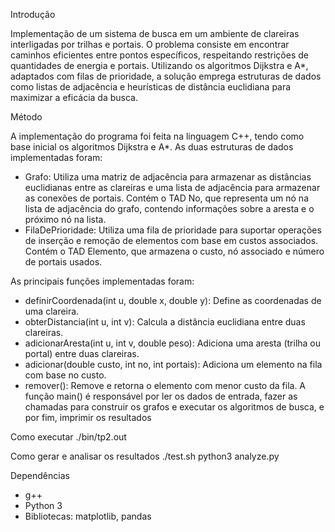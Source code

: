 Introdução

Implementação de um sistema de busca em um ambiente de clareiras interligadas por trilhas e portais. O problema consiste em encontrar caminhos eficientes entre pontos específicos, respeitando restrições de quantidades de energia e portais. Utilizando os algoritmos  Dijkstra e A*, adaptados com filas de prioridade, a solução emprega estruturas de dados como listas de adjacência e heurísticas de distância euclidiana para maximizar a eficácia da busca.

Método

A implementação do programa foi feita na linguagem C++, tendo como base inicial os algoritmos  Dijkstra e A*.
As duas estruturas de dados implementadas foram:

- Grafo: Utiliza uma matriz de adjacência para armazenar as distâncias euclidianas entre as clareiras e uma lista de adjacência para armazenar as conexões de portais. Contém o TAD No, que representa um nó na lista de adjacência do grafo, contendo informações sobre a aresta e o próximo nó na lista.
- FilaDePrioridade: Utiliza uma fila de prioridade para suportar operações de inserção e remoção de elementos com base em custos associados. Contém o TAD Elemento, que  armazena o custo, nó associado e número de portais usados.
  
As principais funções implementadas foram:

- definirCoordenada(int u, double x, double y): Define as coordenadas de uma clareira.
- obterDistancia(int u, int v): Calcula a distância euclidiana entre duas clareiras.
- adicionarAresta(int u, int v, double peso): Adiciona uma aresta (trilha ou portal) entre duas clareiras.
- adicionar(double custo, int no, int portais): Adiciona um elemento na fila com base no custo.
- remover(): Remove e retorna o elemento com menor custo da fila.
A função main() é responsável por ler os dados de entrada, fazer as chamadas para construir os grafos e executar os algoritmos de busca, e por fim,  imprimir os resultados

Como executar
./bin/tp2.out

Como gerar e analisar os resultados
./test.sh
python3 analyze.py

Dependências
- g++
- Python 3
- Bibliotecas: matplotlib, pandas
